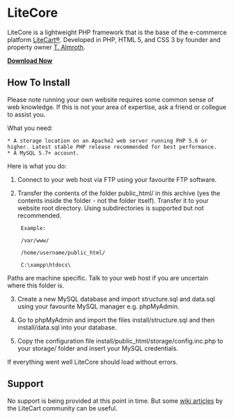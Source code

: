 # LiteCore

LiteCore is a lightweight PHP framework that is the base of the e-commerce platform [LiteCart®](http://www.litecart.net/). Developed in PHP, HTML 5, and CSS 3 by founder and property owner [T. Almroth](https://www.github.com/timint).

**[Download Now](https://github.com/litecart/litecore/archive/refs/heads/master.zip)**


## How To Install

Please note running your own website requires some common sense of web knowledge. If this is not your area of expertise, ask a friend or collegue to assist you.

What you need:

	* A storage location on an Apache2 web server running PHP 5.6 or higher. Latest stable PHP release recommended for best performance.
	* A MySQL 5.7+ account.

Here is what you do:

1. Connect to your web host via FTP using your favourite FTP software.

2. Transfer the contents of the folder public_html/ in this archive (yes the contents inside the folder - not the folder itself). Transfer it to your website root directory. Using subdirectories is supported but not recommended.

		Example:

		/var/www/

		/home/username/public_html/

		C:\xampp\htdocs\

Paths are machine specific. Talk to your web host if you are uncertain where this folder is.

3. Create a new MySQL database and import structure.sql and data.sql using your favourite MySQL manager e.g. phpMyAdmin.

4. Go to phpMyAdmin and import the files install/structure.sql and then install/data.sql into your database.

5. Copy the configuration file install/public_html/storage/config.inc.php to your storage/ folder and insert your MySQL credentials.

If everything went well LiteCore should load without errors.


## Support

No support is being provided at this point in time. But some [wiki articles](https://www.litecart.net/wiki/) by the LiteCart community can be useful.
